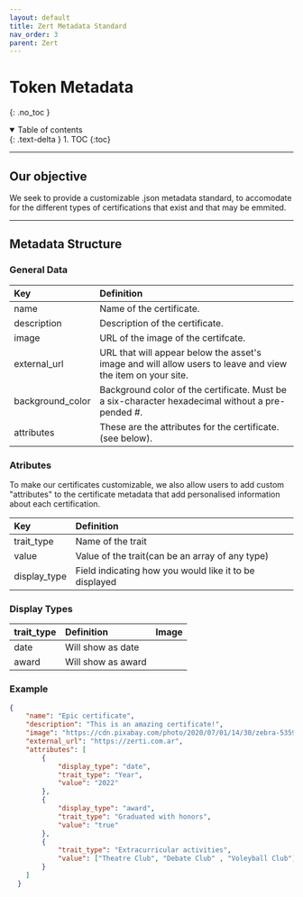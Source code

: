 ```yaml
---
layout: default
title: Zert Metadata Standard
nav_order: 3
parent: Zert
---
```


# Token Metadata
{: .no_toc }

<details open markdown="block">
  <summary>
    Table of contents
  </summary>
  {: .text-delta }
1. TOC
{:toc}
</details>

---
## Our objective

We seek to provide a customizable .json metadata standard, to accomodate for the different types of certifications that exist and that may be emmited.

---
## Metadata Structure

### General Data

| Key              | Definition                                                                                                            |
|:-----------------|:----------------------------------------------------------------------------------------------------------------------|
| name             | Name of the certificate.                                                                                              |
| description      | Description of the certificate.                                                                                       | 
| image            | URL of the image of the certifcate.                                                                                   |
| external_url     | URL that will appear below the asset's image and will allow users to leave and view the item on your site.            | 
| background_color | Background color of the certificate. Must be a six-character hexadecimal without a pre-pended #.                      |
| attributes       | These are the attributes for the certificate. (see below).                                                            |

### Atributes

To make our certificates customizable, we also allow users to add custom "attributes" to the certificate metadata that add personalised information about each certification.


| Key          | Definition                                             |
|:-------------|:-------------------------------------------------------|
| trait_type   | Name of the trait                                      |
| value        | Value of the trait(can be an array of any type)        |
| display_type | Field indicating how you would like it to be displayed |

### Display Types

| trait_type  | Definition                                       | Image |
|:------------|:-------------------------------------------------|:------|
| date        | Will show as date                               |       |
| award       | Will show as award  |       |

### Example

```json
{
    "name": "Epic certificate",
    "description": "This is an amazing certificate!", 
    "image": "https://cdn.pixabay.com/photo/2020/07/01/14/30/zebra-5359826_1280.jpg",
    "external_url": "https://zerti.com.ar", 
    "attributes": [
        {
            "display_type": "date",
            "trait_type": "Year", 
            "value": "2022"
        },
        {
            "display_type": "award",
            "trait_type": "Graduated with honors", 
            "value": "true"
        },
        {
            "trait_type": "Extracurricular activities",
            "value": ["Theatre Club", "Debate Club" , "Voleyball Club"],
        }
    ]
  }
```